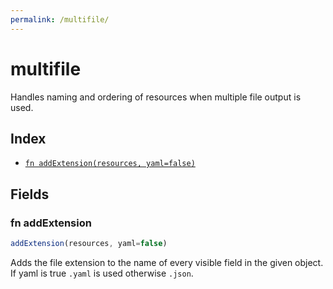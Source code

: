```yaml
---
permalink: /multifile/
---
```


# multifile

Handles naming and ordering of resources when multiple file output is
used.


## Index

* [`fn addExtension(resources, yaml=false)`](#fn-addextension)

## Fields

### fn addExtension

```ts
addExtension(resources, yaml=false)
```

Adds the file extension to the name of every visible field in the given
object. If yaml is true `.yaml` is used otherwise `.json`.
